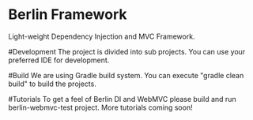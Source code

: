 # Berlin Framework
Light-weight Dependency Injection and MVC Framework. 

#Development
The project is divided into sub projects. You can use your preferred IDE for development.

#Build
We are using Gradle build system. You can execute "gradle clean build" to build the projects.

#Tutorials
To get a feel of Berlin DI and WebMVC please build and run berlin-webmvc-test project.
More tutorials coming soon!
